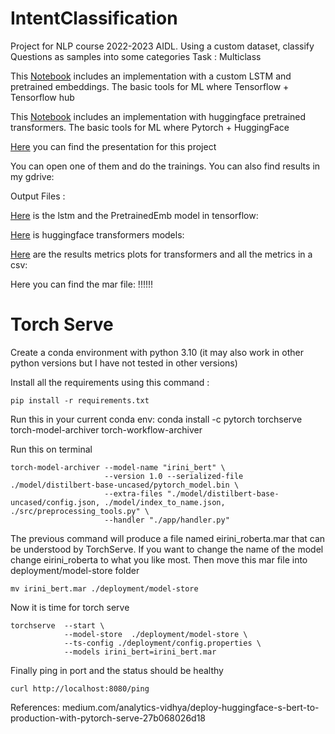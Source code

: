 # IntentClassification

Project for NLP course 2022-2023 AIDL.
Using a custom dataset, classify Questions as samples into some categories
Task : Multiclass

This [Notebook](https://colab.research.google.com/drive/18qh9-yzfDO9WKemmgcZQN4rHuLbuje2o?usp=sharing
) includes an implementation with a custom LSTM and pretrained embeddings.
The basic tools for ML where Tensorflow + Tensorflow hub

This [Notebook](https://colab.research.google.com/drive/1lhT-oEr5RdUD8HjpHGWVHHbyyUrxjWgw?usp=sharing
) includes an implementation with huggingface pretrained transformers. The basic tools for ML where Pytorch + HuggingFace

[Here](https://docs.google.com/presentation/d/1BobRXmuEhCJZTBXd8EN5QFzR8-QbFC07GIrZaXQg8ec/edit?usp=sharing) you can find the presentation for this project

You can open one of them and do the trainings.
You can also find results in my gdrive:

Output Files :

[Here](https://drive.google.com/drive/folders/1TQMY_o1vUo3wzhGZDP107kP1BcNB7bf7?usp=sharing) is the lstm and the PretrainedEmb model in tensorflow:

[Here](https://drive.google.com/drive/folders/1APnl9eKgSwPFTp9pR6TDoU87RhykzmuS?usp=sharing) is huggingface transformers models:

[Here](https://drive.google.com/drive/folders/1icVLBMryI-TJYI1RTISAy4eIEKPvZPC9?usp=sharing) are the results metrics plots for transformers and all the metrics in a csv: 

Here you can find the mar file:
!!!!!!


# Torch Serve

Create a conda environment with python 3.10 (it may also work in other python versions but I have not tested in other versions)

Install all the requirements using this command :
```
pip install -r requirements.txt
```

Run this in your current conda env:
conda install -c pytorch torchserve torch-model-archiver torch-workflow-archiver

Run this on terminal
```
torch-model-archiver --model-name "irini_bert" \
                     --version 1.0 --serialized-file ./model/distilbert-base-uncased/pytorch_model.bin \
                     --extra-files "./model/distilbert-base-uncased/config.json, ./model/index_to_name.json, ./src/preprocessing_tools.py" \
                     --handler "./app/handler.py"
```
The previous command will produce a file named eirini_roberta.mar 
that can be understood by TorchServe. 
If you want to change the name of the model change eirini_roberta 
to what you like most. Then move this mar file into deployment/model-store folder

```
mv irini_bert.mar ./deployment/model-store 
```

Now it is time for torch serve

```
torchserve  --start \
            --model-store  ./deployment/model-store \
            --ts-config ./deployment/config.properties \
            --models irini_bert=irini_bert.mar
```

Finally ping in port and the status should be healthy

```
curl http://localhost:8080/ping
```

References:
medium.com/analytics-vidhya/deploy-huggingface-s-bert-to-production-with-pytorch-serve-27b068026d18
